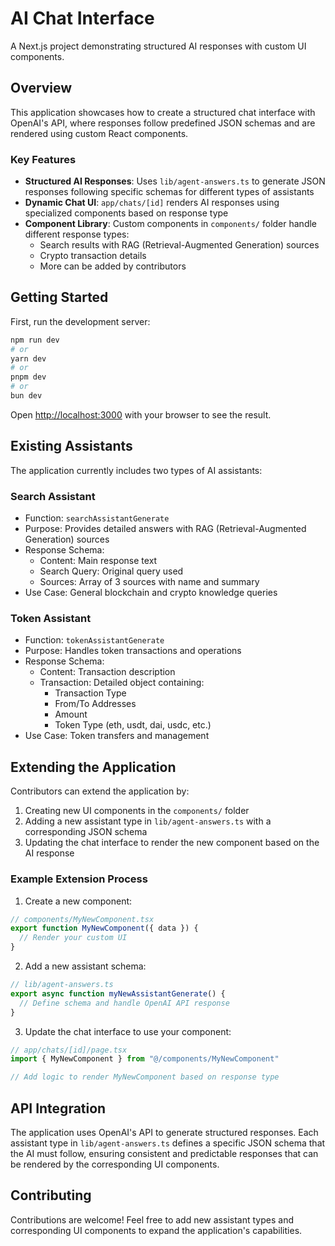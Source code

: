 # AI Chat Interface

A Next.js project demonstrating structured AI responses with custom UI components.

## Overview

This application showcases how to create a structured chat interface with OpenAI's API, where responses follow predefined JSON schemas and are rendered using custom React components.

### Key Features

- **Structured AI Responses**: Uses `lib/agent-answers.ts` to generate JSON responses following specific schemas for different types of assistants
- **Dynamic Chat UI**: `app/chats/[id]` renders AI responses using specialized components based on response type
- **Component Library**: Custom components in `components/` folder handle different response types:
  - Search results with RAG (Retrieval-Augmented Generation) sources
  - Crypto transaction details
  - More can be added by contributors

## Getting Started

First, run the development server:

```bash
npm run dev
# or
yarn dev
# or
pnpm dev
# or
bun dev
```

Open [http://localhost:3000](http://localhost:3000) with your browser to see the result.

## Existing Assistants

The application currently includes two types of AI assistants:

### Search Assistant
- Function: `searchAssistantGenerate`
- Purpose: Provides detailed answers with RAG (Retrieval-Augmented Generation) sources
- Response Schema:
  - Content: Main response text
  - Search Query: Original query used
  - Sources: Array of 3 sources with name and summary
- Use Case: General blockchain and crypto knowledge queries

### Token Assistant
- Function: `tokenAssistantGenerate`
- Purpose: Handles token transactions and operations
- Response Schema:
  - Content: Transaction description
  - Transaction: Detailed object containing:
    - Transaction Type
    - From/To Addresses
    - Amount
    - Token Type (eth, usdt, dai, usdc, etc.)
- Use Case: Token transfers and management

## Extending the Application

Contributors can extend the application by:

1. Creating new UI components in the `components/` folder
2. Adding a new assistant type in `lib/agent-answers.ts` with a corresponding JSON schema
3. Updating the chat interface to render the new component based on the AI response

### Example Extension Process

1. Create a new component:
```typescript
// components/MyNewComponent.tsx
export function MyNewComponent({ data }) {
  // Render your custom UI
}
```

2. Add a new assistant schema:
```typescript
// lib/agent-answers.ts
export async function myNewAssistantGenerate() {
  // Define schema and handle OpenAI API response
}
```

3. Update the chat interface to use your component:
```typescript
// app/chats/[id]/page.tsx
import { MyNewComponent } from "@/components/MyNewComponent"

// Add logic to render MyNewComponent based on response type
```

## API Integration

The application uses OpenAI's API to generate structured responses. Each assistant type in `lib/agent-answers.ts` defines a specific JSON schema that the AI must follow, ensuring consistent and predictable responses that can be rendered by the corresponding UI components.

## Contributing

Contributions are welcome! Feel free to add new assistant types and corresponding UI components to expand the application's capabilities.
